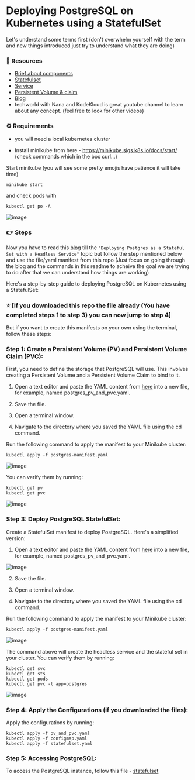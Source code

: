# Deploying PostgreSQL on Kubernetes using a StatefulSet

Let's understand some terms first (don't overwhelm yourself with the term and new things introduced just try to understand what they are doing)

### 🎥 Resources 
- [Brief about components](https://youtu.be/Krpb44XR0bk?si=Ws-FRFg9GSUMFEZV)
- [Statefulset](https://youtu.be/Vrxr-7rjkvM?si=wjOlICkt78X2aEGa)
- [Service](https://youtu.be/T4Z7visMM4E?si=fdCjBkNU3GxqfDW9)
- [Persistent Volume & claim](https://youtu.be/0swOh5C3OVM?si=uQ8zCszBXvZ2Ag8l)
- [Blog](https://kodekloud.com/blog/deploy-postgresql-kubernetes/#deploying-postgres-as-a-stateful-set-with-a-headless-service)
- techworld with Nana and KodeKloud is great youtube channel to learn about any concept. (feel free to look for other videos)

### ⚙️ Requirements
  - you will need a local kubernetes cluster
  
  - Install minikube from here - https://minikube.sigs.k8s.io/docs/start/ (check commands which in the box curl...)

Start minikube (you will see some pretty emojis have patience it will take time)
```
minikube start
```
and check pods with
```
kubectl get po -A
```
![image](https://github.com/ritesh-karankal/postgressql-statefulset/assets/71586008/e8ba456a-d449-491c-bb25-abd9b5a47091)


### 👉 Steps
Now you have to read this [blog](https://kodekloud.com/blog/deploy-postgresql-kubernetes/#deploying-postgres-as-a-stateful-set-with-a-headless-service) till the ```"Deploying Postgres as a Stateful Set with a Headless Service"``` topic but follow the step mentioned below and use the file/yaml manifest from this repo (Just focus on going through the blog and the commands in this readme to acheive the goal we are trying to do after that we can understand how things are working)

Here's a step-by-step guide to deploying PostgreSQL on Kubernetes using a StatefulSet:
### ⭐️ [If you downloaded this repo the file already (You have completed steps 1 to step 3) you can now jump to step 4]
But if you want to create this manifests on your own using the terminal, follow these steps:

### Step 1: Create a Persistent Volume (PV) and Persistent Volume Claim (PVC):
First, you need to define the storage that PostgreSQL will use. This involves creating a Persistent Volume and a Persistent Volume Claim to bind to it.

1. Open a text editor and paste the YAML content from [here]() into a new file, for example, named postgres_pv_and_pvc.yaml.

2. Save the file.

3. Open a terminal window.

4. Navigate to the directory where you saved the YAML file using the cd command.

  Run the following command to apply the manifest to your Minikube cluster:

```
kubectl apply -f postgres-manifest.yaml
```
![image](https://github.com/ritesh-karankal/postgressql-statefulset/assets/71586008/ee1359aa-b10e-45cc-adda-d5a3215dd219)

You can verify them by running:
```
kubectl get pv
kubectl get pvc
```
![image](https://github.com/ritesh-karankal/postgressql-statefulset/assets/71586008/c67c9f6c-7050-4614-a480-f39b4fd866c7)

### Step 3: Deploy PostgreSQL StatefulSet:
Create a StatefulSet manifest to deploy PostgreSQL. Here's a simplified version:
1. Open a text editor and paste the YAML content from [here]() into a new file, for example, named postgres_pv_and_pvc.yaml.

![image](https://github.com/ritesh-karankal/postgressql-statefulset/assets/71586008/3f46c1e0-a262-4843-b99f-cfd9b001a99e)

2. Save the file.

3. Open a terminal window.

4. Navigate to the directory where you saved the YAML file using the cd command.

  Run the following command to apply the manifest to your Minikube cluster:

```
kubectl apply -f postgres-manifest.yaml
```

![image](https://github.com/ritesh-karankal/postgressql-statefulset/assets/71586008/4c3bdf07-3ab5-493f-afca-98b4101e3bd2)

The command above will create the headless service and the stateful set in your cluster. You can verify them by running:
```
kubectl get svc
kubectl get sts
kubectl get pods
kubectl get pvc -l app=postgres
```
![image](https://github.com/ritesh-karankal/postgressql-statefulset/assets/71586008/297f9193-b27c-46af-8ff5-ceefbc81ee30)


### Step 4: Apply the Configurations (if you downloaded the files):
Apply the configurations by running:

```
kubectl apply -f pv_and_pvc.yaml
kubectl apply -f configmap.yaml
kubectl apply -f statefulset.yaml
```

### Step 5: Accessing PostgreSQL:
To access the PostgreSQL instance, follow this file - [statefulset](statefulset.md)
